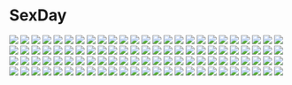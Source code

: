 # SexDay
![](https://konachan.com/image/e4dc7a73132da5a2379f758d458fdf10/Konachan.com%20-%2032655%20tagme.jpg)
![](https://konachan.com/image/633326d470b5dbf21fb3c46bc79e25db/Konachan.com%20-%20255805%20animal%20aqua_hair%20bat%20blue_eyes%20bodysuit%20bow%20cosplay%20gloves%20group%20gunvolt%20hat%20logo%20loli%20male%20mask%20parody%20pink_eyes%20pumpkin%20skirt%20wings%20witch%20witch_hat.jpg)
![](https://konachan.com/image/1ed40eb2897cb3e9a3c94f751ec080e0/Konachan.com%20-%2027581%20asahina_mikuru%20chibi%20jpeg_artifacts%20suzumiya_haruhi_no_yuutsu.jpg)
![](https://konachan.com/image/1403ed29f32af57459c1ed14af0a5cfc/Konachan.com%20-%20144987%20cropped%20katana%20konpaku_youmu%20navel%20skirt%20sword%20thighhighs%20torn_clothes%20touhou%20weapon%20zettai_ryouiki.jpg)
![](https://konachan.com/image/3cd9b6b0be5d2e0d50ec470d7fa3bc81/Konachan.com%20-%20227510%20hc%20long_hair%20twintails%20vocaloid.jpg)
![](https://konachan.com/image/605bc19f7a9d9f2140de72d96f3bae66/Konachan.com%20-%2033440%20glasses%20kashiwamochi_yomogi%20open_shirt%20read_or_die%20yomiko_readman.jpg)
![](https://konachan.com/jpeg/bd31be17e9509d83d0911aea75d4e288/Konachan.com%20-%20195140%20blush%20clouds%20eufonie%20game_cg%20koiken_otome%20red_hair%20sky%20tateha%20yasukuni_akane.jpg)
![](https://konachan.com/image/f4ff42268c66ca002a3d7f710f956b0a/Konachan.com%20-%20206866%20grandia_bing%20love_live%21_school_idol_project%20tagme%20zoom_layer.jpg)
![](https://konachan.com/jpeg/497e330f633ff4485c8158af325bcb49/Konachan.com%20-%20195661%20blonde_hair%20blush%20breasts%20censored%20cum%20fellatio%20game_cg%20headdress%20jinguuji_reika%20long_hair%20maid%20nipples%20no_bra%20open_shirt%20penis%20purple_eyes%20ribbons.jpg)
![](https://konachan.com/image/01211f5a0831d0925fac35bec58029e7/Konachan.com%20-%2087602%20angelic_layer%20hikaru%20pink_hair%20red_eyes.jpg)
![](https://konachan.com/image/911e03889595db1cb998c99b31e95188/Konachan.com%20-%20170613%20armor%20black_hair%20cape%20green_eyes%20harleking%20long_hair%20original%20pink_hair%20ponytail%20ribbons%20short_hair%20skirt%20sword%20thighhighs%20weapon%20white_hair.jpg)
![](https://konachan.com/image/d81e6686232fe5084863ec6db83a872f/Konachan.com%20-%20244770%20brown_eyes%20brown_hair%20original%20rubber_duck%20see_through%20short_hair%20water%20wet%20yomu_%28sgt_epper%29.jpg)
![](https://konachan.com/image/011cc83e588942f25918e1abd825f243/Konachan.com%20-%20302022%20animankan%20ass%20breasts%20cameltoe%20horns%20japanese_clothes%20miko%20panties%20pink_eyes%20pink_hair%20topless%20underwear%20undressing%20watermark.jpg)
![](https://konachan.com/jpeg/6a7d6b3eb8d4cdc4e24243e1107a8923/Konachan.com%20-%20293871%20animal_ears%20ass%20breasts%20foxgirl%20game_cg%20hinata_nao%20japanese_clothes%20makibashira_yuuna%20moonstone_cherry%20pink_hair%20sex%20sex_open_world_e_youkoso%21%20tail.jpg)
![](https://konachan.com/image/7c7012b276cb3f8147f81cb9161c5065/Konachan.com%20-%20128072%20ano_natsu_de_matteru%20blue_eyes%20blue_hair%20camera%20hao_%28patinnko%29%20school_uniform%20tanigawa_kanna.jpg)
![](https://konachan.com/image/e860afc50abc42feeeed7e0716981112/Konachan.com%20-%2021933%20azumanga_daioh%20kasuga_ayumu.jpg)
![](https://konachan.com/image/fa66fd2b2f2209d3e417f04affb1d54e/Konachan.com%20-%20306923%20animal_ears%20breasts%20censored%20fang%20fate_grand_order%20fate_%28series%29%20fingering%20foxgirl%20long_hair%20nipples%20nude%20pink_hair%20sex%20tail%20wisespeak%20yellow_eyes.jpg)
![](https://konachan.com/jpeg/666745c7037cc3d7f82166372d385893/Konachan.com%20-%20284407%202girls%20anthropomorphism%20bodysuit%20green_eyes%20green_hair%20long_hair%20original%20pink_hair%20ponytail%20red_eyes%20skintight%20tagme_%28artist%29%20thighhighs.jpg)
![](https://konachan.com/image/04d092323b88f0069bb19acca354ad93/Konachan.com%20-%2088124%20blue_eyes%20long_hair%20nyarumi_%28buluerose%29%20original%20panties%20school_uniform%20thighhighs%20underwear%20zettai_ryouiki.jpg)
![](https://konachan.com/image/9328133676ecae088ca84115fa33ad59/Konachan.com%20-%2036396%20gankutsuou%20haydee%20polychromatic.jpg)
![](https://konachan.com/jpeg/a8e6573a7bb49ed132815c32a899160e/Konachan.com%20-%20110295%20bed%20blonde_hair%20bondage%20breasts%20censored%20game_cg%20green_eyes%20kanemoto_akari%20kobuichi%20nipples%20noble_works%20penis%20pussy%20pussy_juice%20sex%20yuzusoft.jpg)
![](https://konachan.com/image/f57b06c217fdc3b25ccf9cb5330e819d/Konachan.com%20-%2082661%20blood%20bra%20breasts%20cleavage%20glasses%20highschool_of_the_dead%20jpeg_artifacts%20miyamoto_rei%20pink_hair%20school_uniform%20takagi_saya%20torn_clothes%20underwear.jpg)
![](https://konachan.com/jpeg/6c368f5fa2b9d6c6c28237e37cb72253/Konachan.com%20-%20264077%20aliasing%20breasts%20cleavage%20demon%20fang%20gray_hair%20horns%20japanese_clothes%20long_hair%20magic%20navel%20original%20ponytail%20red_eyes%20skirt%20weapon%20wink.jpg)
![](https://konachan.com/image/c05a794a7689c87269a8b1f44146e4e9/Konachan.com%20-%20168456%20animal_ears%20gray_hair%20hat%20inubashiri_momiji%20katana%20moon%20nekominase%20night%20petals%20red_eyes%20ribbons%20short_hair%20sky%20sword%20tail%20touhou%20weapon%20wolfgirl.jpg)
![](https://konachan.com/jpeg/d9b7eae6fb73498460d3f60a22f18b65/Konachan.com%20-%20123357%20brown_eyes%20brown_hair%20dress%20game_cg%20gloves%20long_hair%20microphone%20ogiso_setsuna%20stockings%20white_album_2.jpg)
![](https://konachan.com/image/b6416b84da338488581369e0499b9e6b/Konachan.com%20-%204946%20brown_eyes%20brown_hair%20gym_uniform%20hoshino_yuumi%20kimikiss%20logo%20short_hair%20takayama_kisai.jpg)
![](https://konachan.com/jpeg/dfa8fdabfbfb02286ac8c42db4a8989d/Konachan.com%20-%20298214%20ass%20blonde_hair%20breasts%20censored%20gwegwe%20long_hair%20nude%20penis%20red_eyes%20sakura-sou_no_pet_na_kanojo%20shiina_mashiro.jpg)
![](https://konachan.com/image/a106a038a1a1a7f557ece36309e7ad07/Konachan.com%20-%2013449%20alice_in_wonderland%20alice_%28wonderland%29%20cruccu%20erect_nipples%20galge.com%20logo%20thighhighs.jpg)
![](https://konachan.com/jpeg/9b5bfdd3f9521f7e679e35adf5a88177/Konachan.com%20-%20272876%20ass%20blonde_hair%20bodysuit%20clouds%20demon%20fang%20horns%20moon%20night%20orange_eyes%20original%20pantyhose%20ponytail%20sky%20succubus%20tail%20tiffy%20torn_clothes%20wings.jpg)
![](https://konachan.com/jpeg/d5c919b8b73c017a2b07b888c41debd7/Konachan.com%20-%20174182%20blonde_hair%20brown_hair%20dress%20game_cg%20hug%20kobuichi%20long_hair%20male%20purple_eyes%20ribbons%20saginomori_tooru%20shirley_warwick%20short_hair%20yuzusoft.jpg)
![](https://konachan.com/jpeg/04e03cb28fbc6b020344ad40d0f51d12/Konachan.com%20-%20281006%20brown_hair%20clouds%20crying%20fusui%20kneehighs%20original%20polychromatic%20reflection%20school_uniform%20signed%20skirt%20sky.jpg)
![](https://konachan.com/jpeg/0d1c98c672f2848990b3894377b33699/Konachan.com%20-%20123099%20furumiya_elis%20game_cg%20loli%20male%20nanatsu_no_fushigi_no_owarutoki%20ueda_ryou.jpg)
![](https://konachan.com/jpeg/4b98980436e7a87aee5804cd2fe512cf/Konachan.com%20-%20187218%202girls%20animal%20ass%20blush%20kneehighs%20loli%20long_hair%20navel%20nopan%20original%20panties%20penguin%20pink_hair%20shark%20skirt%20tears%20thighhighs%20twintails%20underwear%20youm.jpg)
![](https://konachan.com/image/c084e93a8877e15455ace2afff3af9d0/Konachan.com%20-%20192753%2047agdragon%20breasts%20long_hair%20mechagirl%20navel%20original%20pink_eyes%20pink_hair%20tattoo%20thighhighs.jpg)
![](https://konachan.com/image/fe3b1d78d1b7ca6200fb70d630b13d63/Konachan.com%20-%20209245%20breasts%20cleavage%20destincelly%20gun%20hat%20league_of_legends%20realistic%20sarah_fortune%20tattoo%20weapon%20white%20witch_hat.jpg)
![](https://konachan.com/image/088f7607fc352f226e2bab51f9813ac4/Konachan.com%20-%20116900%20bow%20bunny%20flowers%20game_cg%20hat%20long_hair%20nameless_girl_%28suika_niritsu%29%20panties%20red_eyes%20suika_niritsu%20tagme_%28artist%29%20underwear%20white_hair.jpg)
![](https://konachan.com/image/9e9060839f108d0e0f344c666e14e8be/Konachan.com%20-%20197150%20bikini%20blonde_hair%20blue_eyes%20breasts%20bridget_satellizer%20cleavage%20freezing%20glasses%20kim_kwang-hyun%20long_hair%20scan%20swimsuit%20underboob.jpg)
![](https://konachan.com/image/5b330934996f7e1d70476a4dc09c5937/Konachan.com%20-%20164587%20hatsune_miku%20tell_your_world_%28vocaloid%29%20vocaloid%20zombie_neko.jpg)
![](https://konachan.com/image/b81559e24f05bd322a04d96d3a21b676/Konachan.com%20-%20150963%20akeboshi_kagayo%20barefoot%20brown_hair%20hakurei_reimu%20japanese_clothes%20miko%20touhou.jpg)
![](https://konachan.com/jpeg/172fc414b462a22741c2117cb8d25815/Konachan.com%20-%2058914%20bakemonogatari%20close%20green_hair%20monogatari_%28series%29%20sengoku_nadeko%20vector.jpg)
![](https://konachan.com/jpeg/83ff25415c7f1ff116689d0219e3d1bc/Konachan.com%20-%20205572%20blonde_hair%20dress%20forest%20long_hair%20original%20sunset%20tree%20yuuki_tatsuya.jpg)
![](https://konachan.com/jpeg/e3d7775e6ffff38e01d31163486b36cb/Konachan.com%20-%2030844%20blonde_hair%20blood%20blue_eyes%20censored%20crown%20flat_chest%20game_cg%20long_hair%20marmalade%20nipples%20pussy%20ribbons%20spread_legs%20spread_pussy%20thighhighs.jpg)
![](https://konachan.com/image/e2d0bc3592a5014dc669979f0116f9d9/Konachan.com%20-%2066574%20afro_samurai.jpg)
![](https://konachan.com/jpeg/68af1ee430c88ccddc0fb3b3c37e0d9f/Konachan.com%20-%20273245%20black_hair%20blush%20breasts%20choker%20dress%20elbow_gloves%20folks_%28nabokof%29%20garter_belt%20gloves%20long_hair%20tales_of_berseria%20velvet_crowe%20waifu2x%20yellow_eyes.jpg)
![](https://konachan.com/image/5dc6821779414c76c65d2903bff68f8e/Konachan.com%20-%20151400%20animal_ears%20blonde_hair%20bow%20cicin%20flandre_scarlet%20pantyhose%20short_hair%20skirt%20sword%20tail%20touhou%20vampire%20weapon%20wings%20yellow_eyes.jpg)
![](https://konachan.com/jpeg/7cae040fb8417b07005638eb2f31e35e/Konachan.com%20-%20280774%20azur_lane%20cameltoe%20choker%20fang%20headdress%20koko_ne%20loli%20long_hair%20nurse%20panties%20pink_eyes%20signed%20stockings%20twintails%20underwear%20white_hair%20wristwear.jpg)
![](https://konachan.com/jpeg/86a0e35a1fd56e7a9c0ca587c6ac52fc/Konachan.com%20-%20150476%20black_hair%20blonde_hair%20blue_eyes%20blush%20christmas%20dangan-ronpa%20maizono_sayaka%20okia%20sonia_nevermind.jpg)
![](https://konachan.com/image/84cb8adeb6ef1c9f3b6073e52c1a4c28/Konachan.com%20-%20220248%20animal_ears%20bakemonogatari%20catgirl%20fang%20glasses%20hanekawa_tsubasa%20monogatari_%28series%29%20petals%20sakuramocchi%20school_uniform.jpg)
![](https://konachan.com/jpeg/56b9ac41fadfad1965b1f4371809d396/Konachan.com%20-%20252431%20breasts%20brown_hair%20kushida_kikyou%20phone%20pink_eyes%20scan%20short_hair%20teddy_bear%20tomose_shunsaku%20towel%20translation_request.jpg)
![](https://konachan.com/jpeg/a3d5e3eb0f3ec149842be7dc44cf148e/Konachan.com%20-%20280939%20blush%20braids%20brown_eyes%20brown_hair%20choker%20gradient%20long_hair%20original%20ribbons%20signed%20umiroku%20wristwear.jpg)
![](https://konachan.com/jpeg/be922fb70782a7251dfbb93275b28f89/Konachan.com%20-%20299251%20barefoot%20blue_eyes%20bow%20breasts%20chinese_clothes%20chinese_dress%20cleavage%20fate_grand_order%20fate_%28series%29%20long_hair%20purple_hair%20signed%20twintails%20wristwear.jpg)
![](https://konachan.com/image/a11698ecbf01fdcd5fe12d484fccd284/Konachan.com%20-%2031840%20black_hair%20favorite%20game_cg%20happy_margaret%21%20kitanoji_nozomi%20kokonoka%20long_hair%20school_uniform%20sky%20water%20yellow_eyes.jpg)
![](https://konachan.com/image/728b505f4cde500513acbb58b3258217/Konachan.com%20-%20246145%20armor%20denki%20dress%20gray_hair%20gun%20gunpuku_no_himegimi%20hat%20jpeg_artifacts%20long_hair%20orange_eyes%20re%3Acreators%20ribbons%20sword%20weapon.jpg)
![](https://konachan.com/jpeg/fa6601ff6ff0e708a2b103c9af1a038e/Konachan.com%20-%2057523%20hatsune_miku%20ioridonmax13%20microphone%20vocaloid.jpg)
![](https://konachan.com/jpeg/b81a6f0c829e1daf402261b5274cd824/Konachan.com%20-%20294534%20black_eyes%20black_hair%20breasts%20censored%20ensemble_%28company%29%20game_cg%20long_hair%20nipples%20nude%20sex%20tagme_%28artist%29%20toudou_nazuna%20wink.jpg)
![](https://konachan.com/jpeg/c89177c2de2de1658912155b6f696e95/Konachan.com%20-%20187261%20forest%20knife%20mecha%20mobile_suit_gundam%20sword%20tree%20weapon%20yamarata.jpg)
![](https://konachan.com/image/81b765c2ad938c946b2e2d6e6948e5d4/Konachan.com%20-%20175070%20baseball_bat%20boots%20cape%20fire_emblem%20hat%20headband%20jigglypuff%20kirby%20kirby_%28character%29%20link_%28zelda%29%20lucas%20mother%20ness%20nikayu%20pokemon%20tiara%20toon_link.jpg)
![](https://konachan.com/jpeg/8597d93b7d1ef71551b6983b23b894d9/Konachan.com%20-%20121554%20game_cg%20isami_hayato%20kunitomo_miori%20male%20pulltop%20shinsei_ni_shite_okasubekarazu%20watari_masahito.jpg)
![](https://konachan.com/jpeg/657014fcf230843be431b9eb75bc7bef/Konachan.com%20-%20284141%20animal_ears%20azur_lane%20bikini%20breasts%20brown_eyes%20brown_hair%20cleavage%20foxgirl%20kana616%20long_hair%20navel%20open_shirt%20swimsuit%20thighhighs%20underboob%20white.jpg)
![](https://konachan.com/jpeg/a32015a09bc36b31b562faea5e705096/Konachan.com%20-%2087850%20chibi%20kihara_maya%20long_hair%20school_uniform%20toradora%20white.jpg)
![](https://konachan.com/image/9d17c33a159cb26d73d5b7fda9ad0a59/Konachan.com%20-%2031695%20blue_hair%20blush%20censored%20cum%20favorite%20fellatio%20game_cg%20green_eyes%20happy_margaret%21%20kokonoka%20nishinomiya_shizuru%20penis%20school_uniform.jpg)
![](https://konachan.com/image/dce8a5db38d4b6d407579660f39a955e/Konachan.com%20-%20143631%20cropped%20lasterk%20loli%20original%20scenic.jpg)
![](https://konachan.com/jpeg/73c1cd09e9001920d9fc42ee6b1bf322/Konachan.com%20-%20303012%20anthropomorphism%20barefoot%20blue_eyes%20blush%20breasts%20brown_hair%20censored%20ebifurya%20nipples%20panty_pull%20penis%20pubic_hair%20pussy%20sex%20shirt_lift%20tears%20wet.jpg)
![](https://konachan.com/image/8331abcf7315125acae6bc532e670c7a/Konachan.com%20-%2012851%20chidori_kaname%20full_metal_panic.jpg)
![](https://konachan.com/jpeg/5d18fd8b4f8dac13e29e6ddbff3aa293/Konachan.com%20-%20135102%202girls%20black_hair%20blue_eyes%20blush%20brown_hair%20cura%20drink%20flat_chest%20game_cg%20gloves%20kneehighs%20loli%20long_hair%20lose%20monobeno%20short_hair%20shorts%20twintails.jpg)
![](https://konachan.com/image/99074df215735164cf91938a39c05d3d/Konachan.com%20-%20269321%20brown_eyes%20brown_hair%20long_hair%20mermaid%20nardack%20nude%20original%20signed%20water%20wet.jpg)
![](https://konachan.com/jpeg/1ad0d7d6038f3741fe0c9a6c07b59f22/Konachan.com%20-%20209887%20armor%20blonde_hair%20fate_grand_order%20fate_%28series%29%20headdress%20jeanne_d%27arc_%28fate%29%20long_hair%20naro0427%20spear%20sword%20weapon.jpg)
![](https://konachan.com/image/c2c6b9432613d29a6066c69a578ef525/Konachan.com%20-%20255919%20grass%20jittsu%20original%20short_hair%20techgirl.jpg)
![](https://konachan.com/image/25c92147e616332e0ac4a4257249a573/Konachan.com%20-%20124081%20hong_%28white_spider%29%20hoshiguma_yuugi%20ibuki_suika%20pointed_ears%20touhou.jpg)
![](https://konachan.com/image/ddc372191508c4ea4d4185659c53cc0d/Konachan.com%20-%2039868%20gray%20hatsune_miku%20vocaloid.jpg)
![](https://konachan.com/jpeg/a04f8e42bf0dc15c6a09806679437096/Konachan.com%20-%20261116%20anal%20blush%20bow%20breasts%20clochette%20game_cg%20green_eyes%20kimono%20long_hair%20miko%20nipples%20penis%20pink_hair%20ponytail%20pussy%20sex%20shintaro%20socks%20uncensored.jpg)
![](https://konachan.com/jpeg/218104cafdd40607659b4728776adc06/Konachan.com%20-%20294594%20autumn%20blue_hair%20brown_eyes%20fuchina%20headband%20leaves%20mirror%20rope%20short_hair%20touhou%20yasaka_kanako.jpg)
![](https://konachan.com/image/41b54011d607c543629826739c8b2d5f/Konachan.com%20-%20167472%20blonde_hair%20blush%20brown_eyes%20elbow_gloves%20gloves%20headband%20long_hair%20navel%20panties%20rensouhou-chan%20skirt%20sky_%28freedom%29%20thighhighs%20underwear.jpg)
![](https://konachan.com/jpeg/d2895e02afecc221fb949ea9ac0c081c/Konachan.com%20-%20251250%20breasts%20cleavage%20ekusera%20long_hair%20mare_%28shironeko_project%29%20purple_eyes%20shironeko_project%20stockings%20thighhighs%20weapon%20white_hair.jpg)
![](https://konachan.com/image/2ab94618f0b4d2085ee2d4d1d2e13dc8/Konachan.com%20-%20279104%20animal%20ass%20bird%20black_hair%20blue_eyes%20blush%20clouds%20kinom%20long_hair%20original%20panties%20school_uniform%20signed%20skirt%20sky%20twintails%20underwear%20water.jpg)
![](https://konachan.com/image/68a3d857f2153163e80dea07e99b82f2/Konachan.com%20-%20159149%20armor%20bodysuit%20dress%20mnjs%20original%20scythe%20skintight%20spear%20staff%20sword%20underboob%20weapon.jpg)
![](https://konachan.com/image/da636c39ce26eae1210e130f8070961d/Konachan.com%20-%207217%20sofiace_raphonitte%20wiz_anniversary.jpg)
![](https://konachan.com/image/695261d559f62df7d8b4a3803676d605/Konachan.com%20-%2038138%20blue_eyes%20brown_hair%20feathers%20green_eyes%20hiroishi_rin%20iseshima_aya%20kazuki_miko%20long_hair%20maid%20miko%20nurse%20police%20short_hair%20skirt%20sky%20suma_azusa.jpg)
![](https://konachan.com/image/bb8f07ed25a7ee5eb92b74f1f1382793/Konachan.com%20-%2010958%20futaba_hinata%20green_eyes%20hoshiful%20ikegami_akane%20red_hair%20school_uniform%20thighhighs.jpg)
![](https://konachan.com/image/4c6d2f9b478a90750bd133a2bc0d9749/Konachan.com%20-%204969%20asahina_mikuru%20maid%20nagato_yuki%20nagian%20suzumiya_haruhi%20suzumiya_haruhi_no_yuutsu.jpg)
![](https://konachan.com/image/4a98361c50f6e7b193ba116d893e9244/Konachan.com%20-%2040427%20haruka_ni_aogi_uruwashi_no%20kannagi_rei%20nire_sumika%20red_hair%20thighhighs.jpg)
![](https://konachan.com/jpeg/399eb8a8a60051e306f2f2f271f419c2/Konachan.com%20-%20184182%20apricot_cherry%20black_hair%20cunnilingus%20game_cg%20long_hair%20oshirikko_venus%20panties%20school_uniform%20thighhighs%20toma_%28asagayatei%29%20underwear.jpg)
![](https://konachan.com/jpeg/fc9a0fc82f08f9e98905f7e9d6be9582/Konachan.com%20-%20290174%20airship%20ame_sagari%20building%20clouds%20original%20scenic%20sky%20tree.jpg)
![](https://konachan.com/image/be9402ba15ab0f94e608a4ecf63c5181/Konachan.com%20-%2053472%20all_male%20heigen_takeshi_toki%20kagamine_len%20male%20polychromatic%20vocaloid.jpg)
![](https://konachan.com/image/0c4934fc6e5c39b35ceccf9e8f9ea99f/Konachan.com%20-%20144706%202girls%20black_hair%20blue_eyes%20boots%20catgirl%20corset%20grass%20long_hair%20neko_works%20nekopara%20original%20pink_hair%20sayori%20thighhighs%20tree%20twintails%20watermark.jpg)
![](https://konachan.com/image/8344a3f6f7534e508fdbadf1bbeb0c18/Konachan.com%20-%20129100%20all_male%20kamui_gakupo%20male%20vocaloid.jpg)
![](https://konachan.com/jpeg/43f15ace016661819702c9efc9e42e66/Konachan.com%20-%20197878%20black_hair%20computer%20cyron_tanryoku%20dark_skin%20glasses%20kazenokaze%20long_hair%20necklace%20original%20phone%20ponytail%20shorts%20thighhighs.jpg)
![](https://konachan.com/image/b60e6507308703b1d1f3257110fd91f5/Konachan.com%20-%2076424%20hong_meiling%20touhou.jpg)
![](https://konachan.com/jpeg/88ffa6b824e1c4b0563adf5a813003aa/Konachan.com%20-%2097112%20black_hair%20black_rock_shooter%20close%20green_eyes%20matsuo_yuusuke%20takanashi_yomi%20transparent%20vector.jpg)
![](https://konachan.com/image/fb42beb801ccb3530ca543ce0fe66cc7/Konachan.com%20-%2012181%20kobayashi_yuji%20neon_genesis_evangelion%20soryu_asuka_langley%20underboob.jpg)
![](https://konachan.com/jpeg/9199e61a4a0d3f98ea6c4083055dfaf8/Konachan.com%20-%20258047%20aoi_miyabi%20blush%20breast_grab%20breasts%20censored%20cum%20game_cg%20long_hair%20nipples%20nude%20penis%20purple_hair%20pussy%20sayori%20sex%20smile%20spread_legs%20yellow_eyes.jpg)
![](https://konachan.com/jpeg/86c774d34c6e622a0f88c3b3a7349977/Konachan.com%20-%20264687%20ass%20black_hair%20breasts%20choker%20dress%20game_cg%20long_hair%20naso4%20necklace%20night%20nipples%20nopan%20open_shirt%20pussy%20sky%20stars%20tail%20tears%20upskirt%20wolfgirl.jpg)
![](https://konachan.com/jpeg/793d9faa7e47000306b55926b1a025f4/Konachan.com%20-%20279374%20blush%20green_eyes%20loli%20long_hair%20pink_hair%20scan%20school_swimsuit%20swimsuit%20thighhighs%20tsukishima_yuuko.jpg)
![](https://konachan.com/image/126759a6aca05fe79487ab86eda0889e/Konachan.com%20-%2038934%20armor%20blue_hair%20brown_hair%20gouen_no_soleil%20green_hair%20red_eyes%20skyfish%20staff%20weapon%20wings.jpg)
![](https://konachan.com/image/b19de3a35a3a3873222dd0d62782f01d/Konachan.com%20-%20298053%20blue_eyes%20blush%20brown_hair%20building%20miko_fly%20original%20scarf%20school_uniform%20short_hair%20signed%20skirt.jpg)
![](https://konachan.com/jpeg/88043c5d8dfbfcae425db0c329a0c381/Konachan.com%20-%20208374%202girls%20bed%20black_hair%20blonde_hair%20bra%20breasts%20cleavage%20fate_stay_night%20fate_%28series%29%20navel%20panties%20saber%20tohsaka_rin%20twintails%20underwear%20weed.jpg)
![](https://konachan.com/image/1e3e102a2320137fab3dbcae6ab696bd/Konachan.com%20-%20305082%20black_eyes%20blonde_hair%20blush%20dress%20ejami%20headband%20mandy%20short_hair%20signed%20summer_dress%20the_grim_adventures_of_billy_%26_mandy%20third-party_edit%20white.jpg)
![](https://konachan.com/image/49ea46896d0e488fe65f4e2fe91f1c61/Konachan.com%20-%2045764%202girls%20berrys%20kokonobi%20nanao_naru%20satou_haruki%20satou_natsuki%20sphere%20thighhighs%20twins%20waitress.jpg)
![](https://konachan.com/jpeg/737fc892f009fc4a7331d9cbc3cbce1a/Konachan.com%20-%20256144%20anus%20ashishun%20blue_eyes%20blush%20breasts%20game_cg%20marmalade%20nipples%20no_bra%20panties%20panty_pull%20pussy%20pussy_juice%20spread_legs%20uncensored%20underwear.jpg)
![](https://konachan.com/jpeg/c1920919c50611d41e05d155f0d6decd/Konachan.com%20-%20149176%20blush%20chuning_lover%20game_cg%20hyoudou_jun%20koso%20long_hair%20sugar_house%20tagme.jpg)
